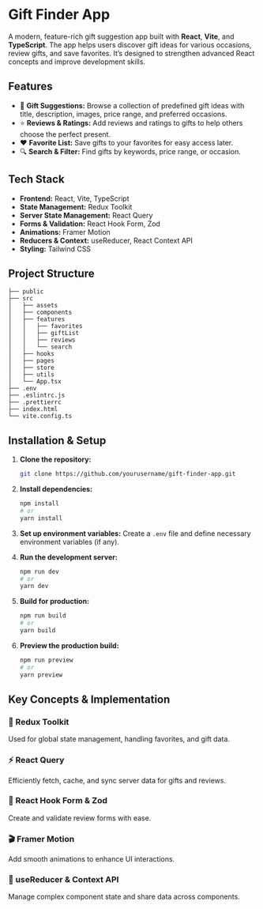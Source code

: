 # Gift Finder App

A modern, feature-rich gift suggestion app built with **React**, **Vite**, and **TypeScript**. The app helps users discover gift ideas for various occasions, review gifts, and save favorites. It’s designed to strengthen advanced React concepts and improve development skills.

## Features

- 🎁 **Gift Suggestions:** Browse a collection of predefined gift ideas with title, description, images, price range, and preferred occasions.
- ⭐ **Reviews & Ratings:** Add reviews and ratings to gifts to help others choose the perfect present.
- ❤️ **Favorite List:** Save gifts to your favorites for easy access later.
- 🔍 **Search & Filter:** Find gifts by keywords, price range, or occasion.

## Tech Stack

- **Frontend:** React, Vite, TypeScript
- **State Management:** Redux Toolkit
- **Server State Management:** React Query
- **Forms & Validation:** React Hook Form, Zod
- **Animations:** Framer Motion
- **Reducers & Context:** useReducer, React Context API
- **Styling:** Tailwind CSS

## Project Structure

```
├── public
├── src
│   ├── assets
│   ├── components
│   ├── features
│   │   ├── favorites
│   │   ├── giftList
│   │   ├── reviews
│   │   └── search
│   ├── hooks
│   ├── pages
│   ├── store
│   ├── utils
│   └── App.tsx
├── .env
├── .eslintrc.js
├── .prettierrc
├── index.html
└── vite.config.ts
```

## Installation & Setup

1. **Clone the repository:**
   ```bash
   git clone https://github.com/yourusername/gift-finder-app.git
   ```

2. **Install dependencies:**
   ```bash
   npm install
   # or
   yarn install
   ```

3. **Set up environment variables:**
   Create a `.env` file and define necessary environment variables (if any).

4. **Run the development server:**
   ```bash
   npm run dev
   # or
   yarn dev
   ```

5. **Build for production:**
   ```bash
   npm run build
   # or
   yarn build
   ```

6. **Preview the production build:**
   ```bash
   npm run preview
   # or
   yarn preview
   ```

## Key Concepts & Implementation

### 🎯 Redux Toolkit
Used for global state management, handling favorites, and gift data.

### ⚡ React Query
Efficiently fetch, cache, and sync server data for gifts and reviews.

### 📝 React Hook Form & Zod
Create and validate review forms with ease.

### 🎬 Framer Motion
Add smooth animations to enhance UI interactions.

### 🧠 useReducer & Context API
Manage complex component state and share data across components.
